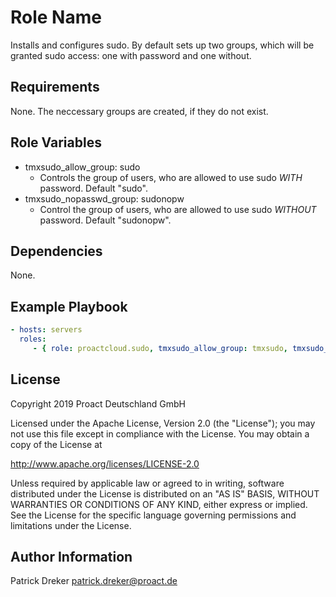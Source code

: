 # Role Name

Installs and configures sudo. By default sets up two groups, which will be granted sudo access: one with password and one without.

## Requirements

None. The neccessary groups are created, if they do not exist.

## Role Variables

* tmxsudo_allow_group: sudo
  * Controls the group of users, who are allowed to use sudo *WITH* password. Default "sudo".
* tmxsudo_nopasswd_group: sudonopw
  * Control the group of users, who are allowed to use sudo *WITHOUT* password. Default "sudonopw".

## Dependencies

None.

## Example Playbook

```yml
- hosts: servers
  roles:
     - { role: proactcloud.sudo, tmxsudo_allow_group: tmxsudo, tmxsudo_nopasswd_group: tmxnopw }
```

## License

Copyright 2019 Proact Deutschland GmbH

Licensed under the Apache License, Version 2.0 (the "License");
you may not use this file except in compliance with the License.
You may obtain a copy of the License at

<http://www.apache.org/licenses/LICENSE-2.0>

Unless required by applicable law or agreed to in writing, software
distributed under the License is distributed on an "AS IS" BASIS,
WITHOUT WARRANTIES OR CONDITIONS OF ANY KIND, either express or implied.
See the License for the specific language governing permissions and
limitations under the License.

## Author Information

Patrick Dreker <patrick.dreker@proact.de>
